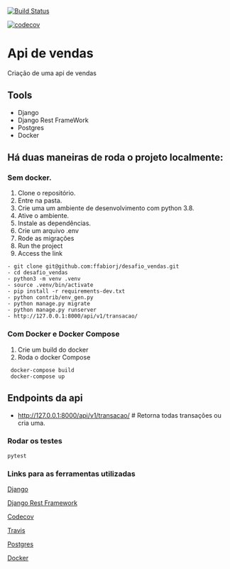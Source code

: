 [![Build Status](https://travis-ci.com/ffabiorj/desafio_vendas.svg?branch=master)](https://travis-ci.com/ffabiorj/desafio_vendas)

[![codecov](https://codecov.io/gh/ffabiorj/desafio_vendas/branch/master/graph/badge.svg)](https://codecov.io/gh/ffabiorj/desafio_vendas)

# Api de vendas

Criação de uma api de vendas

## Tools

- Django
- Django Rest FrameWork
- Postgres
- Docker

## Há duas maneiras de roda o projeto localmente:

### Sem docker.

1. Clone o repositório.
2. Entre na pasta.
3. Crie uma um ambiente de desenvolvimento com python 3.8.
4. Ative o ambiente.
5. Instale as dependências.
6. Crie um arquivo .env
7. Rode as migrações
8. Run the project
9. Access the link

```
- git clone git@github.com:ffabiorj/desafio_vendas.git
- cd desafio_vendas
- python3 -m venv .venv
- source .venv/bin/activate
- pip install -r requirements-dev.txt
- python contrib/env_gen.py
- python manage.py migrate
- python manage.py runserver
- http://127.0.0.1:8000/api/v1/transacao/
```

### Com Docker e Docker Compose

1. Crie um build do docker
2. Roda o docker Compose

```
 docker-compose build
 docker-compose up
```

## Endpoints da api

- http://127.0.0.1:8000/api/v1/transacao/ # Retorna todas transações ou cria uma.

### Rodar os testes

```
pytest
```

### Links para as ferramentas utilizadas

[Django](https://docs.djangoproject.com/)

[Django Rest Framework](https://www.django-rest-framework.org/)

[Codecov](https://codecov.io/)

[Travis](https://travis-ci.com/)

[Postgres](https://www.postgresql.org/)

[Docker](https://www.docker.com/)
